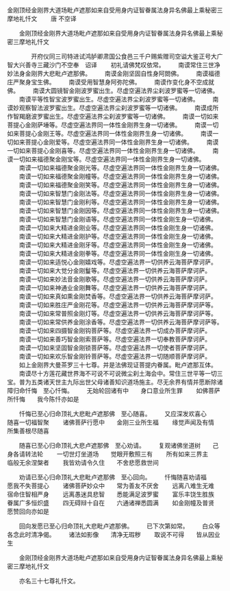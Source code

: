   金刚顶经金刚界大道场毗卢遮那如来自受用身内证智眷属法身异名佛最上乘秘密三摩地礼忏文
　　唐 不空译




　　金刚顶经金刚界大道场毗卢遮那如来自受用身内证智眷属法身异名佛最上乘秘密三摩地礼忏文

　　　　开府仪同三司特进试鸿胪卿肃国公食邑三千户赐紫赠司空谥大鉴正号大广智大兴善寺三藏沙门不空奉　诏译
　　初礼请佛梵叹依常。
　　南谟常住三世净妙法身金刚界大悲毗卢遮那佛。
　　南谟金刚坚固自性身阿閦佛。
　　南谟福德庄严聚身宝生佛。
　　南谟受用智慧身阿弥陀佛。
　　南谟作变化身不空成就佛。
　　南谟大圆镜智金刚波罗蜜出生。尽虚空遍法界尘刹波罗蜜等一切诸佛。
　　南谟平等性智宝波罗蜜出生。尽虚空遍法界尘刹波罗蜜等一切诸佛。
　　南谟妙观察智法波罗蜜出生。尽虚空遍法界尘刹波罗蜜等一切诸佛。
　　南谟成所作智羯磨波罗蜜出生。尽虚空遍法界尘刹波罗蜜等一切诸佛。
　　南谟一切如来菩提心金刚萨埵等。尽虚空遍法界同一体性金刚界生身一切诸佛。
　　南谟一切如来菩提心金刚王等。尽虚空遍法界同一体性金刚界生身一切诸佛。
　　南谟一切如来菩提心金刚爱等。尽虚空遍法界同一体性金刚界生身一切诸佛。
　　南谟一切如来菩提心金刚喜等。尽虚空遍法界同一体性金刚界生身一切诸佛。
　　南谟一切如来福德聚金刚宝等。尽虚空遍法界同一体性金刚界生身一切诸佛。
　　南谟一切如来福德聚金刚光等。尽虚空遍法界同一体性金刚界生身一切诸佛。
　　南谟一切如来福德聚金刚幢等。尽虚空遍法界同一体性金刚界生身一切诸佛。
　　南谟一切如来福德聚金刚笑等。尽虚空遍法界同一体性金刚界生身一切诸佛。
　　南谟一切如来智慧门金刚法等。尽虚空遍法界同一体性金刚界生身一切诸佛。
　　南谟一切如来智慧门金刚利等。尽虚空遍法界同一体性金刚界生身一切诸佛。
　　南谟一切如来智慧门金刚因等。尽虚空遍法界同一体性金刚界生身一切诸佛。
　　南谟一切如来智慧门金刚语等。尽虚空遍法界同一体性金刚生身一切诸佛。
　　南谟一切如来大精进金刚业等。尽虚空遍法界同一体性金刚生身一切诸佛。
　　南谟一切如来大精进金刚护等。尽虚空遍法界同一体性金刚生身一切诸佛。
　　南谟一切如来大精进金刚牙等。尽虚空遍法界同一体性金刚生身一切诸佛。
　　南谟一切如来大精进金刚拳等。尽虚空遍法界同一体性金刚生身一切诸佛。
　　南谟一切如来适悦心金刚嬉戏等。尽虚空遍法界一切供养云海菩萨摩诃萨。
　　南谟一切如来大觉分金刚鬘等。尽虚空遍法界一切供养云海菩萨摩诃萨。
　　南谟一切如来妙法音金刚歌等。尽虚空遍法界一切供养云海菩萨摩诃萨。
　　南谟一切如来神通业金刚舞等。尽虚空遍法界一切供养云海菩萨摩诃萨。
　　南谟一切如来真如熏金刚焚香等。尽虚空遍法界一切供养云海菩萨摩诃萨。
　　南谟一切如来胜庄严金刚花等。尽虚空遍法界一切供养云海菩萨摩诃萨等。
　　南谟一切如来常普照金刚灯等。尽虚空遍法界一切供养云海菩萨摩诃萨等。
　　南谟一切如来常供养金刚涂香等。尽虚空遍法界一切供养云海菩萨摩诃萨等。
　　南谟一切如来四摄智金刚钩菩萨等。尽虚空遍法界一切成办菩萨摩诃萨。
　　南谟一切如来善巧智金刚索菩萨等。尽虚空遍法界一切奉教菩萨摩诃萨。
　　南谟一切如来坚固智金刚锁菩萨等。尽虚空遍法界一切使者菩萨摩诃萨。
　　南谟一切如来欢乐智金刚铃菩萨等。尽虚空遍法界一切随顺菩萨摩诃萨。
　　如上金刚界大曼茶罗三十七尊。并是法佛现证菩提内眷属。毗卢遮那互体。
　　南谟尽十方莲花藏世界海不可说不可说微尘刹土海会中。常住三世平等一切三宝。普为五类诸天世主九际出世父母诸善知识道场施主。尽无余界有情并愿断除诸障归命忏悔　至心忏悔。
　　无始轮回诸有中　　身口意业所生罪
　　如佛菩萨所忏悔　　我今陈忏亦如是

　　忏悔已至心归命顶礼大悲毗卢遮那佛　至心随喜。
　　又应深发欢喜心　　随喜一切福智聚
　　诸佛菩萨行愿中　　金刚三业所生福
　　缘觉声闻及有情　　所集善根尽随喜

　　随喜已至心归命顶礼大悲卢遮那佛　至心劝请。
　　复观诸佛坐道树　　己身各请转法轮
　　一切世灯坐道场　　觉眼开敷照三有
　　所有如来三界主　　临般无余涅槃者
　　我皆劝请令久住　　不舍悲愿救世间

　　劝请已至心归命顶礼大悲毗卢遮那佛　至心回向。
　　忏悔随喜劝请福　　愿我不失菩提心
　　诸佛菩萨妙众中　　常为善友不厌舍
　　远离八难生无难　　宿命住智相严身
　　远离愚迷具悲智　　悉能满足波罗蜜
　　富乐丰饶生胜族　　眷属广多恒炽盛
　　四无碍辩十自在　　六通诸禅悉圆满
　　如金刚幢及普贤　　愿赞回向亦如是

　　回向发愿已至心归命顶礼大悲毗卢遮那佛。
　　已下次第如常。
　　白众等各念此时清净偈。
　　诸法如影像　　清净无瑕秽
　　取说不可得　　皆从因业生

　　金刚顶经金刚界大道场毗卢遮那如来自受用身内证智眷属法身异名佛最上乘秘密三摩地礼忏文

　　亦名三十七尊礼忏文。

